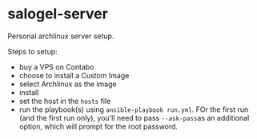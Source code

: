 # salogel-server
Personal archlinux server setup.

Steps to setup:
- buy a VPS on Contabo
- choose to install a Custom Image
- select Archlinux as the image
- install
- set the host in the `hosts` file
- run the playbook(s) using `ansible-playbook run.yml`. FOr the first run (and the first run only), you'll need to pass `--ask-pass`as an additional option, which will prompt for the root password.
